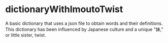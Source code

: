 # dictionaryWithImoutoTwist
A basic dictionary that uses a json file to obtain words and their definitions. This dictionary has been influenced by Japanese culture and a unique "妹," or little sister, twist.
